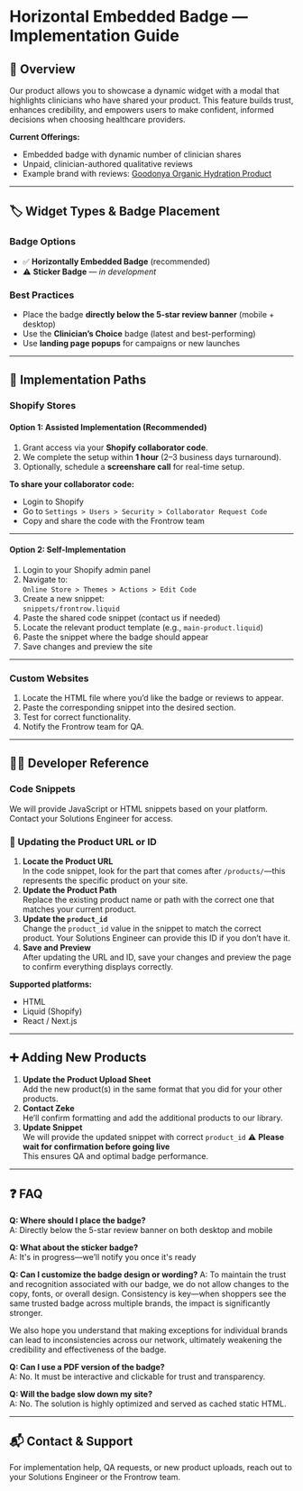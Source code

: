 # Horizontal Embedded Badge — Implementation Guide

## 🧠 Overview

Our product allows you to showcase a dynamic widget with a modal that highlights clinicians who have shared your product. This feature builds trust, enhances credibility, and empowers users to make confident, informed decisions when choosing healthcare providers.

**Current Offerings:**
- Embedded badge with dynamic number of clinician shares  
- Unpaid, clinician-authored qualitative reviews  
- Example brand with reviews: [Goodonya Organic Hydration Product](https://goodonyaorganic.com/products/goodonya-organic-hydration?variant=51816287699316&selling_plan=691826753908)

---

## 🏷️ Widget Types & Badge Placement

### Badge Options
- ✅ **Horizontally Embedded Badge** (recommended)
- ⚠️ **Sticker Badge** — *in development*

### Best Practices
- Place the badge **directly below the 5-star review banner** (mobile + desktop)
- Use the **Clinician’s Choice** badge (latest and best-performing)
- Use **landing page popups** for campaigns or new launches

---

## 🚀 Implementation Paths

### Shopify Stores

#### Option 1: Assisted Implementation (Recommended)

1. Grant access via your **Shopify collaborator code**.
2. We complete the setup within **1 hour** (2–3 business days turnaround).
3. Optionally, schedule a **screenshare call** for real-time setup.

**To share your collaborator code:**

- Login to Shopify  
- Go to `Settings > Users > Security > Collaborator Request Code`  
- Copy and share the code with the Frontrow team

---

#### Option 2: Self-Implementation

1. Login to your Shopify admin panel  
2. Navigate to:  
   `Online Store > Themes > Actions > Edit Code`  
3. Create a new snippet:  
   `snippets/frontrow.liquid`  
4. Paste the shared code snippet (contact us if needed)  
5. Locate the relevant product template (e.g., `main-product.liquid`)  
6. Paste the snippet where the badge should appear  
7. Save changes and preview the site  

---

### Custom Websites

1. Locate the HTML file where you’d like the badge or reviews to appear.  
2. Paste the corresponding snippet into the desired section.  
3. Test for correct functionality.  
4. Notify the Frontrow team for QA.

---

## 🧑‍💻 Developer Reference

### Code Snippets

We will provide JavaScript or HTML snippets based on your platform. Contact your Solutions Engineer for access.

### 🔄 Updating the Product URL or ID
1. **Locate the Product URL**  
   In the code snippet, look for the part that comes after `/products/`—this represents the specific product on your site.
2. **Update the Product Path**  
   Replace the existing product name or path with the correct one that matches your current product.
3. **Update the `product_id`**  
   Change the `product_id` value in the snippet to match the correct product. Your Solutions Engineer can provide this ID if you don’t have it.
4. **Save and Preview**  
   After updating the URL and ID, save your changes and preview the page to confirm everything displays correctly.


**Supported platforms:**
- HTML
- Liquid (Shopify)
- React / Next.js

---

## ➕ Adding New Products

1. **Update the Product Upload Sheet**  
   Add the new product(s) in the same format that you did for your other products.
2. **Contact Zeke**  
   He’ll confirm formatting and add the additional products to our library.
3. **Update Snippet**  
   We will provide the updated snippet with correct `product_id`
⚠️ **Please wait for confirmation before going live**  
This ensures QA and optimal badge performance.

---

## ❓ FAQ

**Q: Where should I place the badge?**  
A: Directly below the 5-star review banner on both desktop and mobile

**Q: What about the sticker badge?**  
A: It's in progress—we’ll notify you once it's ready

**Q: Can I customize the badge design or wording?**
A: To maintain the trust and recognition associated with our badge, we do not allow changes to the copy, fonts, or overall design. Consistency is key—when shoppers see the same trusted badge across multiple brands, the impact is significantly stronger.

We also hope you understand that making exceptions for individual brands can lead to inconsistencies across our network, ultimately weakening the credibility and effectiveness of the badge.


**Q: Can I use a PDF version of the badge?**  
A: No. It must be interactive and clickable for trust and transparency.

**Q: Will the badge slow down my site?**  
A: No. The solution is highly optimized and served as cached static HTML.

---

## 📬 Contact & Support

For implementation help, QA requests, or new product uploads, reach out to your Solutions Engineer or the Frontrow team.

